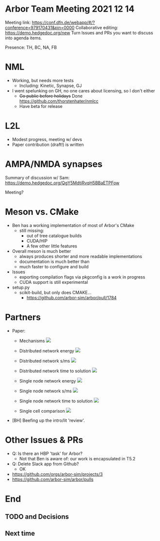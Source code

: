 Arbor Team Meeting 2021 12 14
=============================

Meeting link: https://conf.dfn.de/webapp/#/?conference=979170431&pin=0000
Collaborative editing: https://demo.hedgedoc.org/new
Turn Issues and PRs you want to discuss into agenda items.

Presence: TH, BC, NA, FB

# NML
- Working, but needs more tests
  - Including: Kinetic, Synapse, GJ
- I went spelunking on GH, no one cares about licensing, so I don't either
  - ~~Go public before holidays~~ Done https://github.com/thorstenhater/nmlcc
  - Have beta for release

# L2L
- Modest progress, meeting w/ devs
- Paper contribution (draft!) is written

AMPA/NMDA synapses
==================
Summary of discussion w/ Sam:
https://demo.hedgedoc.org/QgY5MdtiRvqH5BBaETPFow

Meeting?

Meson vs. CMake
================

* Ben has a working implementation of most of Arbor's CMake
    * still missing:
        * out of tree catalogue builds
        * CUDA/HIP
        * A few other little features
* Overall meson is much better
    * always produces shorter and more readable implementations
    * documentation is much better than 
    * much faster to configure and build
* Issues
    * exporting compilation flags via pkgconfig is a work in progress
    * CUDA support is still experimental
* setup.py
    * scikit-build, but only does CMAKE...
        * https://github.com/arbor-sim/arbor/pull/1784

Partners
========

* Paper:
    * Mechanisms
![](https://codimd.s3.shivering-isles.com/demo/uploads/c16f159f1638eebd9ba5e6b55.png)

    * Distributed network energy 
![](https://codimd.s3.shivering-isles.com/demo/uploads/c16f159f1638eebd9ba5e6b57.png)

    * Distributed network s/ms
![](https://codimd.s3.shivering-isles.com/demo/uploads/c16f159f1638eebd9ba5e6b5b.png)
    
    * Distributed network time to solution
![](https://codimd.s3.shivering-isles.com/demo/uploads/c16f159f1638eebd9ba5e6b56.png)

    * Single node network energy
![](https://codimd.s3.shivering-isles.com/demo/uploads/c16f159f1638eebd9ba5e6b58.png)

    * Single node network s/ms
![](https://codimd.s3.shivering-isles.com/demo/uploads/c16f159f1638eebd9ba5e6b5a.png)

    * Single node network time to solution
![](https://codimd.s3.shivering-isles.com/demo/uploads/c16f159f1638eebd9ba5e6b5c.png)

    * Single cell comparison
![](https://codimd.s3.shivering-isles.com/demo/uploads/c16f159f1638eebd9ba5e6b59.png)

* [BH] Beefing up the intro/lit 'review'.


Other Issues & PRs
==================

* Q: Is there an HBP 'task' for Arbor?
    * Not that Ben is aware of: our work is encapsulated in T5.2
* Q: Delete Slack app from Github?
    * OK
* https://github.com/orgs/arbor-sim/projects/3
* https://github.com/arbor-sim/arbor/pulls

End
===

TODO and Decisions
------------------



Next time
---------

 
